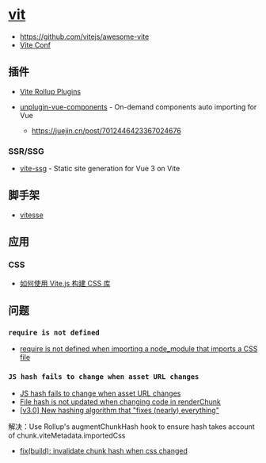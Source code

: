 # [vit](https://vitejs.dev/)

- https://github.com/vitejs/awesome-vite
- [Vite Conf](https://viteconf.org/schedule)

## 插件

- [Vite Rollup Plugins](https://vite-rollup-plugins.patak.dev/)
- [unplugin-vue-components](https://github.com/antfu/unplugin-vue-components) - On-demand components auto importing for Vue

    - https://juejin.cn/post/7012446423367024676

### SSR/SSG

- [vite-ssg](https://github.com/antfu/vite-ssg) - Static site generation for Vue 3 on Vite

## 脚手架

- [vitesse](https://github.com/antfu/vitesse)

## 应用

### CSS

- [如何使用 Vite.js 构建 CSS 库](https://www.freecodecamp.org/chinese/news/build-a-css-library-with-vitejs/)

## 问题

### `require is not defined`

- [require is not defined when importing a node_module that imports a CSS file](https://github.com/vitejs/vite/issues/3409#issuecomment-1138202247)

### `JS hash fails to change when asset URL changes`

- [JS hash fails to change when asset URL changes](https://github.com/rollup/rollup/issues/3415)
- [File hash is not updated when changing code in renderChunk](https://github.com/rollup/rollup/issues/2739)
- [[v3.0] New hashing algorithm that "fixes (nearly) everything"](https://github.com/rollup/rollup/pull/4543)

解决：Use Rollup's augmentChunkHash hook to ensure hash takes account of chunk.viteMetadata.importedCss

- [fix(build): invalidate chunk hash when css changed ](https://github.com/vitejs/vite/pull/11475)
